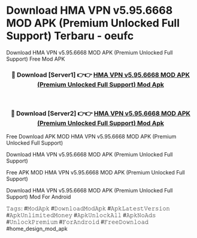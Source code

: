 # Download HMA VPN v5.95.6668 MOD APK (Premium Unlocked Full Support) Terbaru - oeufc
Download HMA VPN v5.95.6668 MOD APK (Premium Unlocked Full Support) Free Mod APK

<div align="center">
<h3>🔴 Download [Server1] 👉👉 <a href="https://apk-comot.site?title=HMA_VPN_v5.95.6668_MOD_APK_(Premium_Unlocked_Full_Support)">HMA VPN v5.95.6668 MOD APK (Premium Unlocked Full Support) Mod Apk</a></h3><br>

<h3>🔴 Download [Server2] 👉👉 <a href="https://apk-comot.site?title=HMA_VPN_v5.95.6668_MOD_APK_(Premium_Unlocked_Full_Support)">HMA VPN v5.95.6668 MOD APK (Premium Unlocked Full Support) Mod Apk</a></h3>
</div>


Free Download APK MOD HMA VPN v5.95.6668 MOD APK (Premium Unlocked Full Support)

Download HMA VPN v5.95.6668 MOD APK (Premium Unlocked Full Support) 

Free APK MOD HMA VPN v5.95.6668 MOD APK (Premium Unlocked Full Support) 

Download HMA VPN v5.95.6668 MOD APK (Premium Unlocked Full Support) Mod For Android

𝚃𝚊𝚐𝚜: #𝙼𝚘𝚍𝙰𝚙𝚔 #𝙳𝚘𝚠𝚗𝚕𝚘𝚊𝚍𝙼𝚘𝚍𝙰𝚙𝚔 #𝙰𝚙𝚔𝙻𝚊𝚝𝚎𝚜𝚝𝚅𝚎𝚛𝚜𝚒𝚘𝚗 #𝙰𝚙𝚔𝚄𝚗𝚕𝚒𝚖𝚒𝚝𝚎𝚍𝙼𝚘𝚗𝚎𝚢 #𝙰𝚙𝚔𝚄𝚗𝚕𝚘𝚌𝚔𝙰𝚕𝚕 #𝙰𝚙𝚔𝙽𝚘𝙰𝚍𝚜 #𝚄𝚗𝚕𝚘𝚌𝚔𝙿𝚛𝚎𝚖𝚒𝚞𝚖 #𝙵𝚘𝚛𝙰𝚗𝚍𝚛𝚘𝚒𝚍 #𝙵𝚛𝚎𝚎𝙳𝚘𝚠𝚗𝚕𝚘𝚊𝚍 #home_design_mod_apk